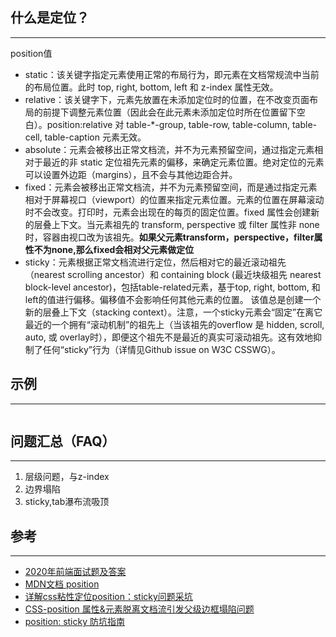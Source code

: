 ## 什么是定位？ 
--- 
position值
- static：该关键字指定元素使用正常的布局行为，即元素在文档常规流中当前的布局位置。此时 top, right, bottom, left 和 z-index 属性无效。
- relative：该关键字下，元素先放置在未添加定位时的位置，在不改变页面布局的前提下调整元素位置（因此会在此元素未添加定位时所在位置留下空白）。position:relative 对 table-*-group, table-row, table-column, table-cell, table-caption 元素无效。
- absolute：元素会被移出正常文档流，并不为元素预留空间，通过指定元素相对于最近的非 static 定位祖先元素的偏移，来确定元素位置。绝对定位的元素可以设置外边距（margins），且不会与其他边距合并。
- fixed：元素会被移出正常文档流，并不为元素预留空间，而是通过指定元素相对于屏幕视口（viewport）的位置来指定元素位置。元素的位置在屏幕滚动时不会改变。打印时，元素会出现在的每页的固定位置。fixed 属性会创建新的层叠上下文。当元素祖先的 transform, perspective 或 filter 属性非 none 时，容器由视口改为该祖先。**如果父元素transform，perspective，filter属性不为none,那么fixed会相对父元素做定位**
- sticky：元素根据正常文档流进行定位，然后相对它的最近滚动祖先（nearest scrolling ancestor）和 containing block (最近块级祖先 nearest block-level ancestor)，包括table-related元素，基于top, right, bottom, 和 left的值进行偏移。偏移值不会影响任何其他元素的位置。
该值总是创建一个新的层叠上下文（stacking context）。注意，一个sticky元素会“固定”在离它最近的一个拥有“滚动机制”的祖先上（当该祖先的overflow 是 hidden, scroll, auto, 或 overlay时），即便这个祖先不是最近的真实可滚动祖先。这有效地抑制了任何“sticky”行为（详情见Github issue on W3C CSSWG）。
 
## 示例
---
```
```



## 问题汇总（FAQ）
---
1. 层级问题，与z-index
2. 边界塌陷
3. sticky,tab瀑布流吸顶

## 参考
--- 
- [2020年前端面试题及答案](https://blog.csdn.net/raleway/article/details/104268283)  
- [MDN文档 position](https://developer.mozilla.org/zh-CN/docs/Web/CSS/position)
- [详解css粘性定位position：sticky问题采坑](https://www.jb51.net/css/689904.html)
- [CSS-position 属性&元素脱离文档流引发父级边框塌陷问题](https://www.cnblogs.com/lvzl/p/13254784.html)
- [position: sticky 防坑指南](https://www.jianshu.com/p/e217905e8b87)